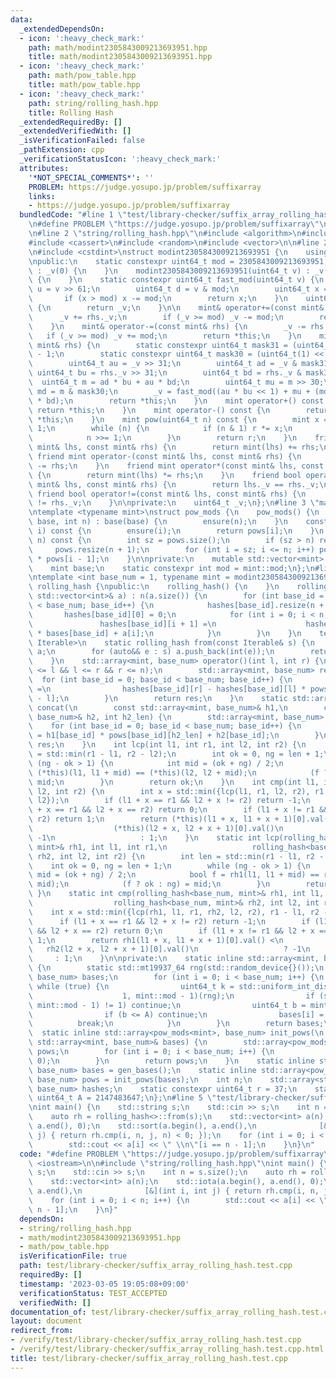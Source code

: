 ```yaml
---
data:
  _extendedDependsOn:
  - icon: ':heavy_check_mark:'
    path: math/modint2305843009213693951.hpp
    title: math/modint2305843009213693951.hpp
  - icon: ':heavy_check_mark:'
    path: math/pow_table.hpp
    title: math/pow_table.hpp
  - icon: ':heavy_check_mark:'
    path: string/rolling_hash.hpp
    title: Rolling Hash
  _extendedRequiredBy: []
  _extendedVerifiedWith: []
  _isVerificationFailed: false
  _pathExtension: cpp
  _verificationStatusIcon: ':heavy_check_mark:'
  attributes:
    '*NOT_SPECIAL_COMMENTS*': ''
    PROBLEM: https://judge.yosupo.jp/problem/suffixarray
    links:
    - https://judge.yosupo.jp/problem/suffixarray
  bundledCode: "#line 1 \"test/library-checker/suffix_array_rolling_hash.test.cpp\"\
    \n#define PROBLEM \"https://judge.yosupo.jp/problem/suffixarray\"\n#include <iostream>\n\
    \n#line 2 \"string/rolling_hash.hpp\"\n#include <algorithm>\n#include <array>\n\
    #include <cassert>\n#include <random>\n#include <vector>\n\n#line 2 \"math/modint2305843009213693951.hpp\"\
    \n#include <cstdint>\nstruct modint2305843009213693951 {\n    using mint = modint2305843009213693951;\n\
    \npublic:\n    static constexpr uint64_t mod = 2305843009213693951;\n    modint2305843009213693951()\
    \ : _v(0) {\n    }\n    modint2305843009213693951(uint64_t v) : _v(fast_mod(v))\
    \ {\n    }\n    static constexpr uint64_t fast_mod(uint64_t v) {\n        uint64_t\
    \ u = v >> 61;\n        uint64_t d = v & mod;\n        uint64_t x = u + d;\n \
    \       if (x > mod) x -= mod;\n        return x;\n    }\n    uint64_t val() const\
    \ {\n        return _v;\n    }\n\n    mint& operator+=(const mint& rhs) {\n  \
    \      _v += rhs._v;\n        if (_v >= mod) _v -= mod;\n        return *this;\n\
    \    }\n    mint& operator-=(const mint& rhs) {\n        _v -= rhs._v;\n     \
    \   if (_v >= mod) _v += mod;\n        return *this;\n    }\n    mint& operator*=(const\
    \ mint& rhs) {\n        static constexpr uint64_t mask31 = (uint64_t(1) << 31)\
    \ - 1;\n        static constexpr uint64_t mask30 = (uint64_t(1) << 30) - 1;\n\
    \        uint64_t au = _v >> 31;\n        uint64_t ad = _v & mask31;\n       \
    \ uint64_t bu = rhs._v >> 31;\n        uint64_t bd = rhs._v & mask31;\n      \
    \  uint64_t m = ad * bu + au * bd;\n        uint64_t mu = m >> 30;\n        uint64_t\
    \ md = m & mask30;\n        _v = fast_mod((au * bu << 1) + mu + (md << 31) + ad\
    \ * bd);\n        return *this;\n    }\n    mint operator+() const {\n       \
    \ return *this;\n    }\n    mint operator-() const {\n        return mint() -\
    \ *this;\n    }\n    mint pow(uint64_t n) const {\n        mint x = *this, r =\
    \ 1;\n        while (n) {\n            if (n & 1) r *= x;\n            x *= x;\n\
    \            n >>= 1;\n        }\n        return r;\n    }\n    friend mint operator+(const\
    \ mint& lhs, const mint& rhs) {\n        return mint(lhs) += rhs;\n    }\n   \
    \ friend mint operator-(const mint& lhs, const mint& rhs) {\n        return mint(lhs)\
    \ -= rhs;\n    }\n    friend mint operator*(const mint& lhs, const mint& rhs)\
    \ {\n        return mint(lhs) *= rhs;\n    }\n    friend bool operator==(const\
    \ mint& lhs, const mint& rhs) {\n        return lhs._v == rhs._v;\n    }\n   \
    \ friend bool operator!=(const mint& lhs, const mint& rhs) {\n        return lhs._v\
    \ != rhs._v;\n    }\n\nprivate:\n    uint64_t _v;\n};\n#line 3 \"math/pow_table.hpp\"\
    \ntemplate <typename mint>\nstruct pow_mods {\n    pow_mods() {\n    }\n    pow_mods(mint\
    \ base, int n) : base(base) {\n        ensure(n);\n    }\n    const mint& operator[](int\
    \ i) const {\n        ensure(i);\n        return pows[i];\n    }\n    void ensure(int\
    \ n) const {\n        int sz = pows.size();\n        if (sz > n) return;\n   \
    \     pows.resize(n + 1);\n        for (int i = sz; i <= n; i++) pows[i] = base\
    \ * pows[i - 1];\n    }\n\nprivate:\n    mutable std::vector<mint> pows{1};\n\
    \    mint base;\n    static constexpr int mod = mint::mod;\n};\n#line 10 \"string/rolling_hash.hpp\"\
    \ntemplate <int base_num = 1, typename mint = modint2305843009213693951>\nstruct\
    \ rolling_hash {\npublic:\n    rolling_hash() {\n    }\n    rolling_hash(const\
    \ std::vector<int>& a) : n(a.size()) {\n        for (int base_id = 0; base_id\
    \ < base_num; base_id++) {\n            hashes[base_id].resize(n + 1);\n     \
    \       hashes[base_id][0] = 0;\n            for (int i = 0; i < n; i++) {\n \
    \               hashes[base_id][i + 1] =\n                    hashes[base_id][i]\
    \ * bases[base_id] + a[i];\n            }\n        }\n    }\n    template <typename\
    \ Iterable>\n    static rolling_hash from(const Iterable& s) {\n        std::vector<int>\
    \ a;\n        for (auto&& e : s) a.push_back(int(e));\n        return rolling_hash(a);\n\
    \    }\n    std::array<mint, base_num> operator()(int l, int r) {\n        assert(0\
    \ <= l && l <= r && r <= n);\n        std::array<mint, base_num> res;\n      \
    \  for (int base_id = 0; base_id < base_num; base_id++) {\n            res[base_id]\
    \ =\n                hashes[base_id][r] - hashes[base_id][l] * pows[base_id][r\
    \ - l];\n        }\n        return res;\n    }\n    static std::array<mint, base_num>\
    \ concat(\n        const std::array<mint, base_num>& h1,\n        const std::array<mint,\
    \ base_num>& h2, int h2_len) {\n        std::array<mint, base_num> res;\n    \
    \    for (int base_id = 0; base_id < base_num; base_id++) {\n            res[base_id]\
    \ = h1[base_id] * pows[base_id][h2_len] + h2[base_id];\n        }\n        return\
    \ res;\n    }\n    int lcp(int l1, int r1, int l2, int r2) {\n        int len\
    \ = std::min(r1 - l1, r2 - l2);\n        int ok = 0, ng = len + 1;\n        while\
    \ (ng - ok > 1) {\n            int mid = (ok + ng) / 2;\n            bool f =\
    \ (*this)(l1, l1 + mid) == (*this)(l2, l2 + mid);\n            (f ? ok : ng) =\
    \ mid;\n        }\n        return ok;\n    }\n    int cmp(int l1, int r1, int\
    \ l2, int r2) {\n        int x = std::min({lcp(l1, r1, l2, r2), r1 - l1, r2 -\
    \ l2});\n        if (l1 + x == r1 && l2 + x != r2) return -1;\n        if (l1\
    \ + x == r1 && l2 + x == r2) return 0;\n        if (l1 + x != r1 && l2 + x ==\
    \ r2) return 1;\n        return (*this)(l1 + x, l1 + x + 1)[0].val() <\n     \
    \                  (*this)(l2 + x, l2 + x + 1)[0].val()\n                   ?\
    \ -1\n                   : 1;\n    }\n    static int lcp(rolling_hash<base_num,\
    \ mint>& rh1, int l1, int r1,\n                   rolling_hash<base_num, mint>&\
    \ rh2, int l2, int r2) {\n        int len = std::min(r1 - l1, r2 - l2);\n    \
    \    int ok = 0, ng = len + 1;\n        while (ng - ok > 1) {\n            int\
    \ mid = (ok + ng) / 2;\n            bool f = rh1(l1, l1 + mid) == rh2(l2, l2 +\
    \ mid);\n            (f ? ok : ng) = mid;\n        }\n        return ok;\n   \
    \ }\n    static int cmp(rolling_hash<base_num, mint>& rh1, int l1, int r1,\n \
    \                  rolling_hash<base_num, mint>& rh2, int l2, int r2) {\n    \
    \    int x = std::min({lcp(rh1, l1, r1, rh2, l2, r2), r1 - l1, r2 - l2});\n  \
    \      if (l1 + x == r1 && l2 + x != r2) return -1;\n        if (l1 + x == r1\
    \ && l2 + x == r2) return 0;\n        if (l1 + x != r1 && l2 + x == r2) return\
    \ 1;\n        return rh1(l1 + x, l1 + x + 1)[0].val() <\n                    \
    \   rh2(l2 + x, l2 + x + 1)[0].val()\n                   ? -1\n              \
    \     : 1;\n    }\n\nprivate:\n    static inline std::array<mint, base_num> gen_bases()\
    \ {\n        static std::mt19937_64 rng(std::random_device{}());\n        std::array<mint,\
    \ base_num> bases;\n        for (int i = 0; i < base_num; i++) {\n           \
    \ while (true) {\n                uint64_t k = std::uniform_int_distribution<uint64_t>(\n\
    \                    1, mint::mod - 1)(rng);\n                if (std::gcd(k,\
    \ mint::mod - 1) != 1) continue;\n                uint64_t b = mint(r).pow(k).val();\n\
    \                if (b <= A) continue;\n                bases[i] = b;\n      \
    \          break;\n            }\n        }\n        return bases;\n    }\n  \
    \  static inline std::array<pow_mods<mint>, base_num> init_pows(\n        const\
    \ std::array<mint, base_num>& bases) {\n        std::array<pow_mods<mint>, base_num>\
    \ pows;\n        for (int i = 0; i < base_num; i++) {\n            pows[i] = pow_mods<mint>(bases[i],\
    \ 0);\n        }\n        return pows;\n    }\n    static inline std::array<mint,\
    \ base_num> bases = gen_bases();\n    static inline std::array<pow_mods<mint>,\
    \ base_num> pows = init_pows(bases);\n    int n;\n    std::array<std::vector<mint>,\
    \ base_num> hashes;\n    static constexpr uint64_t r = 37;\n    static constexpr\
    \ uint64_t A = 2147483647;\n};\n#line 5 \"test/library-checker/suffix_array_rolling_hash.test.cpp\"\
    \nint main() {\n    std::string s;\n    std::cin >> s;\n    int n = s.size();\n\
    \    auto rh = rolling_hash<>::from(s);\n    std::vector<int> a(n);\n    std::iota(a.begin(),\
    \ a.end(), 0);\n    std::sort(a.begin(), a.end(),\n              [&](int i, int\
    \ j) { return rh.cmp(i, n, j, n) < 0; });\n    for (int i = 0; i < n; i++) {\n\
    \        std::cout << a[i] << \" \\n\"[i == n - 1];\n    }\n}\n"
  code: "#define PROBLEM \"https://judge.yosupo.jp/problem/suffixarray\"\n#include\
    \ <iostream>\n\n#include \"string/rolling_hash.hpp\"\nint main() {\n    std::string\
    \ s;\n    std::cin >> s;\n    int n = s.size();\n    auto rh = rolling_hash<>::from(s);\n\
    \    std::vector<int> a(n);\n    std::iota(a.begin(), a.end(), 0);\n    std::sort(a.begin(),\
    \ a.end(),\n              [&](int i, int j) { return rh.cmp(i, n, j, n) < 0; });\n\
    \    for (int i = 0; i < n; i++) {\n        std::cout << a[i] << \" \\n\"[i ==\
    \ n - 1];\n    }\n}"
  dependsOn:
  - string/rolling_hash.hpp
  - math/modint2305843009213693951.hpp
  - math/pow_table.hpp
  isVerificationFile: true
  path: test/library-checker/suffix_array_rolling_hash.test.cpp
  requiredBy: []
  timestamp: '2023-03-05 19:05:08+09:00'
  verificationStatus: TEST_ACCEPTED
  verifiedWith: []
documentation_of: test/library-checker/suffix_array_rolling_hash.test.cpp
layout: document
redirect_from:
- /verify/test/library-checker/suffix_array_rolling_hash.test.cpp
- /verify/test/library-checker/suffix_array_rolling_hash.test.cpp.html
title: test/library-checker/suffix_array_rolling_hash.test.cpp
---
```

